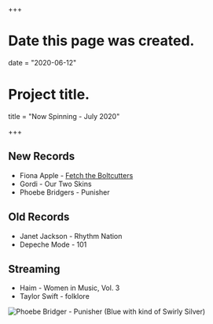 +++
# Date this page was created.
date = "2020-06-12"

# Project title.
title = "Now Spinning - July 2020"

+++

## New Records
* Fiona Apple - [Fetch the Boltcutters](https://www.discogs.com/Fiona-Apple-Fetch-The-Bolt-Cutters/release/15628825)
* Gordi - Our Two Skins
* Phoebe Bridgers - Punisher

## Old Records
* Janet Jackson - Rhythm Nation
* Depeche Mode - 101

## Streaming
* Haim - Women in Music, Vol. 3
* Taylor Swift - folklore


![Phoebe Bridger - Punisher (Blue with kind of Swirly Silver)](/img/punisher.jpg)



